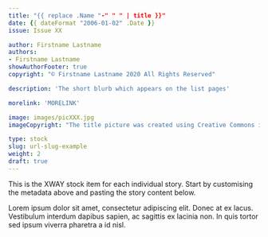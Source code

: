 ```yaml
---
title: "{{ replace .Name "-" " " | title }}"
date: {{ dateFormat "2006-01-02" .Date }}
issue: Issue XX

author: Firstname Lastname
authors:
- Firstname Lastname
showAuthorFooter: true
copyright: "© Firstname Lastname 2020 All Rights Reserved"

description: 'The short blurb which appears on the list pages'

morelink: 'MORELINK'

image: images/picXXX.jpg
imageCopyright: "The title picture was created using Creative Commons images"

type: stock
slug: url-slug-example
weight: 2
draft: true
---
```


This is the XWAY stock item for each individual story. Start by customising the metadata above and pasting the story content below.

Lorem ipsum dolor sit amet, consectetur adipiscing elit. Donec at ex lacus. Vestibulum interdum dapibus sapien, ac sagittis ex lacinia non. In quis tortor sed ipsum viverra pharetra a id nisl.